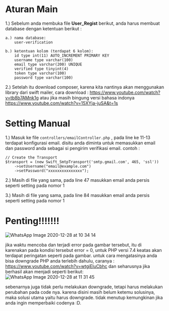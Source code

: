 # Aturan Main
1.) Sebelum anda membuka file **User_Regist** berikut, anda harus membuat database dengan ketentuan berikut :

    a.) nama database:
        user-verification

    b.) ketentuan kolom (terdapat 6 kolom):
        id type int(11) AUTO_INCREMENT PRIMARY KEY
        username type varchar(100)
        email type varchar(200) UNIQUE
        verified type tinyint(4)
        token type varchar(100)
        password type varchar(100)

2.) Setelah itu download composer, karena kita nantinya akan menggunakan library dari swift mailer, cara download : https://www.youtube.com/watch?v=tb8b7AMnk1g atau jika masih bingung versi bahasa indonya https://www.youtube.com/watch?v=15XYja-juSA&t=1s

# Setting Manual 
1.) Masuk ke file `controllers/emailController.php` , pada line ke 11-13 terdapat konfigurasi email. disitu anda diminta untuk memasukkan email dan password anda sebagai si pengirim verifikasi email. contoh :

    // Create the Transport
    $transport = (new Swift_SmtpTransport('smtp.gmail.com', 465, 'ssl'))
        ->setUsername("email@example.com")
        ->setPassword("xxxxxxxxxxxxxxx");

2.) Masih di file yang sama, pada line 47 masukkan email anda persis seperti setting pada nomor 1

3.) Masih di file yang sama, pada line 84 masukkan email anda persis seperti setting pada nomor 1


# Penting!!!!!!!
![WhatsApp Image 2020-12-28 at 10 34 14](https://user-images.githubusercontent.com/61005674/103190503-d4de4c80-4903-11eb-9001-60db00075f9e.jpeg)

jika waktu mencoba dan terjadi error pada gambar tersebut, itu di karenakan pada kondisi tersebut error = 0, untuk PHP versi 7.4 keatas akan terdapat peringatan seperti pada gambar. untuk cara mengatasinya anda bisa downgrade PHP anda terlebih dahulu, caranya : 
https://www.youtube.com/watch?v=wtgiEluCbhc
dan seharusnya jika berhasil akan menjadi seperti berikut: 
![WhatsApp Image 2020-12-28 at 11 31 45](https://user-images.githubusercontent.com/61005674/103190656-7e254280-4904-11eb-85c3-8d7c47f1e551.jpeg)

sebenarnya juga tidak perlu melakukan downgrade, tetapi harus melakukan perubahan pada code nya. karena disini masih belum ketemu solusinya, maka solusi utama yaitu harus downgrade. tidak menutup kemungkinan jika anda ingin memperbaiki codenya :D.
